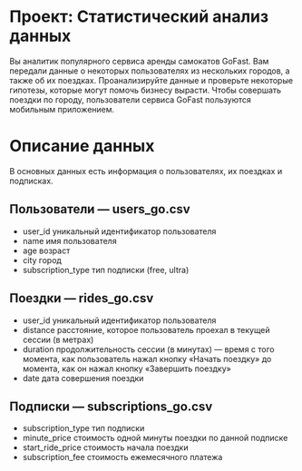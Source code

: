 # Проект: Статистический анализ данных
Вы аналитик популярного сервиса аренды самокатов GoFast. Вам передали данные о некоторых пользователях из нескольких городов, а также об их поездках. Проанализируйте данные и проверьте некоторые гипотезы, которые могут помочь бизнесу вырасти.
Чтобы совершать поездки по городу, пользователи сервиса GoFast пользуются мобильным приложением. 
# Описание данных
В основных данных есть информация о пользователях, их поездках и подписках.  
## Пользователи — users_go.csv
* user_id	уникальный идентификатор пользователя
* name	имя пользователя
* age	возраст
* city	город
* subscription_type	тип подписки (free, ultra)  
## Поездки — rides_go.csv
* user_id	уникальный идентификатор пользователя
* distance	расстояние, которое пользователь проехал в текущей сессии (в метрах)
* duration	продолжительность сессии (в минутах) — время с того момента, как пользователь нажал кнопку «Начать поездку» до момента, как он нажал кнопку «Завершить поездку»
* date	дата совершения поездки  
## Подписки — subscriptions_go.csv
* subscription_type	тип подписки
* minute_price	стоимость одной минуты поездки по данной подписке
* start_ride_price	стоимость начала поездки
* subscription_fee	стоимость ежемесячного платежа
